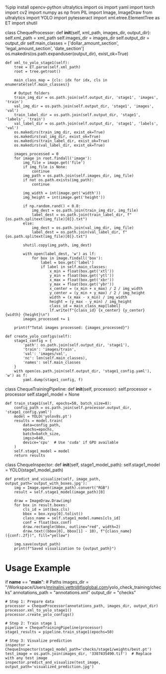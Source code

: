 %pip install opencv-python ultralytics
import os
import yaml
import torch
import cv2
import numpy as np
from PIL import Image, ImageDraw
from ultralytics import YOLO
import pytesseract
import xml.etree.ElementTree as ET
import shutil

class ChequeProcessor:
    def __init__(self, xml_path, images_dir, output_dir):
        self.xml_path = xml_path
        self.images_dir = images_dir
        self.output_dir = output_dir
        self.main_classes = ['dollar_amount_section', 'legal_amount_section', 'date_section']
        os.makedirs(os.path.expanduser(output_dir), exist_ok=True)

    def xml_to_yolo_stage1(self):
        tree = ET.parse(self.xml_path)
        root = tree.getroot()

        main_class_map = {cls: idx for idx, cls in enumerate(self.main_classes)}
        
        # Output folders
        train_img_dir = os.path.join(self.output_dir, 'stage1', 'images', 'train')
        val_img_dir = os.path.join(self.output_dir, 'stage1', 'images', 'val')
        train_label_dir = os.path.join(self.output_dir, 'stage1', 'labels', 'train')
        val_label_dir = os.path.join(self.output_dir, 'stage1', 'labels', 'val')
        os.makedirs(train_img_dir, exist_ok=True)
        os.makedirs(val_img_dir, exist_ok=True)
        os.makedirs(train_label_dir, exist_ok=True)
        os.makedirs(val_label_dir, exist_ok=True)

        images_processed = 0
        for image in root.findall('image'):
            img_file = image.get('file')
            if img_file is None:
                continue
            img_path = os.path.join(self.images_dir, img_file)
            if not os.path.exists(img_path):
                continue

            img_width = int(image.get('width'))
            img_height = int(image.get('height'))

            if np.random.rand() < 0.8:
                img_dest = os.path.join(train_img_dir, img_file)
                label_dest = os.path.join(train_label_dir, f"{os.path.splitext(img_file)[0]}.txt")
            else:
                img_dest = os.path.join(val_img_dir, img_file)
                label_dest = os.path.join(val_label_dir, f"{os.path.splitext(img_file)[0]}.txt")

            shutil.copy(img_path, img_dest)

            with open(label_dest, 'w') as lf:
                for box in image.findall('box'):
                    label = box.get('label')
                    if label in self.main_classes:
                        x_min = float(box.get('xtl'))
                        y_min = float(box.get('ytl'))
                        x_max = float(box.get('xbr'))
                        y_max = float(box.get('ybr'))
                        x_center = (x_min + x_max) / 2 / img_width
                        y_center = (y_min + y_max) / 2 / img_height
                        width = (x_max - x_min) / img_width
                        height = (y_max - y_min) / img_height
                        class_id = main_class_map[label]
                        lf.write(f"{class_id} {x_center} {y_center} {width} {height}\n")
            images_processed += 1
        
        print(f"Total images processed: {images_processed}")

    def create_yolo_configs(self):
        stage1_config = {
            'path': os.path.join(self.output_dir, 'stage1'),
            'train': 'images/train',
            'val': 'images/val',
            'nc': len(self.main_classes),
            'names': self.main_classes
        }
        with open(os.path.join(self.output_dir, 'stage1_config.yaml'), 'w') as f:
            yaml.dump(stage1_config, f)

class ChequeTrainingPipeline:
    def __init__(self, processor):
        self.processor = processor
        self.stage1_model = None

    def train_stage1(self, epochs=50, batch_size=8):
        config_path = os.path.join(self.processor.output_dir, 'stage1_config.yaml')
        model = YOLO('yolov8s.pt')
        results = model.train(
            data=config_path,
            epochs=epochs,
            batch=batch_size,
            imgsz=640,
            device='cpu'  # Use 'cuda' if GPU available
        )
        self.stage1_model = model
        return results

class ChequeInspector:
    def __init__(self, stage1_model_path):
        self.stage1_model = YOLO(stage1_model_path)

    def predict_and_visualize(self, image_path, output_path='output_with_boxes.jpg'):
        img = Image.open(image_path).convert("RGB")
        result = self.stage1_model(image_path)[0]

        draw = ImageDraw.Draw(img)
        for box in result.boxes:
            cls_id = int(box.cls)
            bbox = box.xyxy[0].tolist()
            class_name = self.stage1_model.names[cls_id]
            conf = float(box.conf)
            draw.rectangle(bbox, outline="red", width=2)
            draw.text((bbox[0], bbox[1] - 10), f"{class_name} ({conf:.2f})", fill="yellow")
        
        img.save(output_path)
        print(f"Saved visualization to {output_path}")

# Usage Example
if __name__ == "__main__":
    # Paths
    images_dir = "/Workspace/Users/mrinalini.vettri@fisglobal.com/yolo_check_training/checks"
    annotations_path = "annotations.xml"
    output_dir = "checks"

    # Step 1: Prepare data
    processor = ChequeProcessor(annotations_path, images_dir, output_dir)
    processor.xml_to_yolo_stage1()
    processor.create_yolo_configs()

    # Step 2: Train stage 1
    pipeline = ChequeTrainingPipeline(processor)
    stage1_results = pipeline.train_stage1(epochs=50)

    # Step 3: Visualize prediction
    inspector = ChequeInspector(stage1_model_path='checks/stage1/weights/best.pt')
    test_image = os.path.join(images_dir, '3307435490.tif')  # Replace with any test image
    inspector.predict_and_visualize(test_image, output_path='visualized_prediction.jpg')
